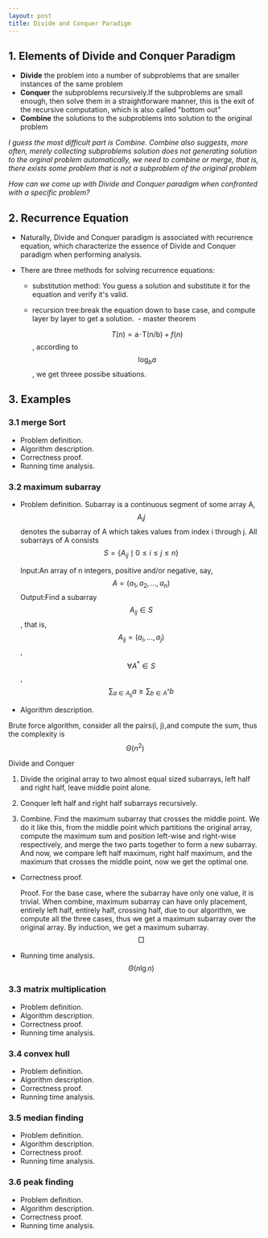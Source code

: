 ```yaml
---
layout: post
title: Divide and Conquer Paradigm
---
```


## 1. Elements of Divide and Conquer Paradigm
- **Divide** the problem into a number of subproblems that are smaller instances of the same problem
- **Conquer** the subproblems recursively.If the subproblems are small enough, then solve them in a straightforware manner, this is the exit of the recursive computation, which is also called "bottom out"
- **Combine** the solutions to the subproblems into solution to the original problem

_I guess the most difficult part is Combine. Combine also suggests, more often, merely collecting subproblems solution does not generating solution to the orginal problem automatically, we need to combine or merge, that is, there exists some problem that is not a subproblem of the original problem_

_How can we come up with Divide and Conquer paradigm when confronted with a specific problem?_

## 2. Recurrence Equation
- Naturally, Divide and Conquer paradigm is associated with recurrence equation, which characterize the essence of Divide and Conquer paradigm when performing analysis.

+ There are three methods for solving recurrence equations:
  - substitution method: You guess a solution and substitute it for the equation and verify it's valid.
  - recursion tree:break the equation down to base case, and compute layer by layer to get a solution.
  - master theorem
  
    $$T(n) = \mathrm{a}\!\cdot\!\mathrm{T(n/b)} + f(n)$$, according to $$\log_b a$$, we get threee possibe situations.

## 3. Examples
### 3.1 merge Sort
- Problem definition.
- Algorithm description.
- Correctness proof.
- Running time analysis.

### 3.2 maximum subarray
- Problem definition.
  Subarray is a continuous segment of some array A, $$A_ij$$ denotes the subarray of A which takes values from index i through j. All subarrays of A consists $$S = \{A_{ij} \mid 0 \le i \le j \le n\}$$
  
  Input:An array of n integers, positive and/or negative, say, $$A = (a_1, a_2,...,a_n)$$
  Output:Find a subarray $$A_{ij}\in S$$, that is, $$A_{ij} = (a_i,...,a_j)$$, $$\forall A^* \in S$$, $$\sum_{a \in A_{ij}} a \ge \sum_{b \in A^*} b$$
- Algorithm description.

Brute force algorithm, consider all the pairs(i, j),and compute the sum, thus the complexity is $$\Theta(n^2)$$

Divide and Conquer

  1. Divide the original array to two almost equal sized subarrays, left half and right half, leave middle point alone.
  
  2. Conquer left half and right half subarrays recursively.
  
  3. Combine. Find the maximum subarray that crosses the middle point. We do it like this, from the middle point which partitions the original array, compute the maximum sum and position left-wise and right-wise respectively, and merge the two parts together to form a new subarray. And now, we compare left half maximum, right half maximum, and the maximum that crosses the middle point, now we get the optimal one. 
  
  
- Correctness proof.

  Proof. For the base case, where the subarray have only one value, it is trivial.
         When combine, maximum subarray can have only placement, entirely left half, entirely half, crossing half, due to our algorithm, we compute all the three cases, thus we get a maximum subarray over the original array.
         By induction, we get a maximum subarray. $$\Box$$
      
      
- Running time analysis.
  $$\Theta(n\lg n)$$
  
### 3.3 matrix multiplication
- Problem definition.
- Algorithm description.
- Correctness proof.
- Running time analysis.

### 3.4 convex hull
- Problem definition.
- Algorithm description.
- Correctness proof.
- Running time analysis.

### 3.5 median finding
- Problem definition.
- Algorithm description.
- Correctness proof.
- Running time analysis.

### 3.6 peak finding
- Problem definition.
- Algorithm description.
- Correctness proof.
- Running time analysis.
